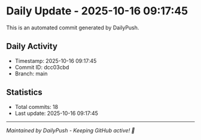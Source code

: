 # Daily Update - 2025-10-16 09:17:45

This is an automated commit generated by DailyPush.

## Daily Activity
- Timestamp: 2025-10-16 09:17:45
- Commit ID: dcc03cbd
- Branch: main

## Statistics
- Total commits: 18
- Last update: 2025-10-16 09:17:45

---
*Maintained by DailyPush - Keeping GitHub active! 🚀*
